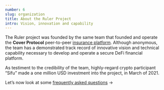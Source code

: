 ```yaml
---
number: 6
slug: organization
title: About the Ruler Project
intro: Vision, innovation and capability
---
```


The Ruler project was founded by the same team that founded and operate the **Cover Protocol** peer-to-peer [insurance platform](https://app.coverprotocol.com/). Although anonymous, the team has a demonstrated track record of innovative vision and technical capability necessary to develop and operate a secure DeFi financial platform.

As testiment to the credibility of the team, highly-regard crypto participant “Sifu” made a one million USD investment into the project, in March of 2021.

Let’s now look at some [frequently asked questions](/faqs/) →
